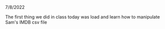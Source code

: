 7/8/2022

The first thing we did in class today was load and learn how to manipulate Sam's IMDB csv file


